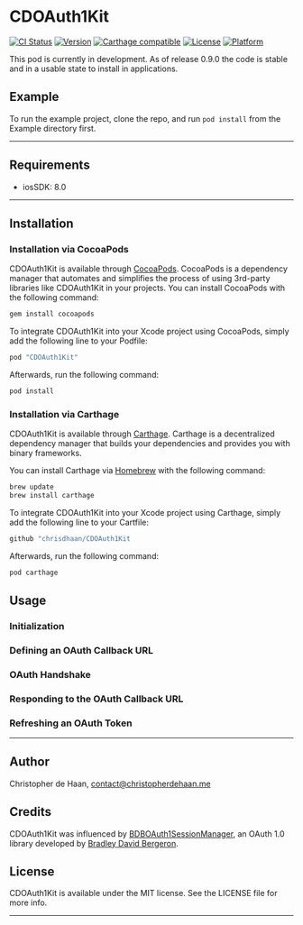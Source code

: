 # CDOAuth1Kit

[![CI Status](http://img.shields.io/travis/chrisdhaan/CDOAuth1Kit.svg?style=flat)](https://travis-ci.org/chrisdhaan/CDOAuth1Kit)
[![Version](https://img.shields.io/cocoapods/v/CDOAuth1Kit.svg?style=flat)](http://cocoapods.org/pods/CDOAuth1Kit)
[![Carthage compatible](https://img.shields.io/badge/Carthage-compatible-4BC51D.svg?style=flat)](https://github.com/Carthage/Carthage)
[![License](https://img.shields.io/cocoapods/l/CDOAuth1Kit.svg?style=flat)](http://cocoapods.org/pods/CDOAuth1Kit)
[![Platform](https://img.shields.io/cocoapods/p/CDOAuth1Kit.svg?style=flat)](http://cocoapods.org/pods/CDOAuth1Kit)

This pod is currently in development. As of release 0.9.0 the code is stable and in a usable state to install in applications.

## Example

To run the example project, clone the repo, and run `pod install` from the Example directory first.

---

## Requirements

- iosSDK: 8.0

---

## Installation

### Installation via CocoaPods

CDOAuth1Kit is available through [CocoaPods](http://cocoapods.org). CocoaPods is a dependency manager that automates and simplifies the process of using 3rd-party libraries like CDOAuth1Kit in your projects. You can install CocoaPods with the following command:

```ruby
gem install cocoapods
```

To integrate CDOAuth1Kit into your Xcode project using CocoaPods, simply add the following line to your Podfile:

```ruby
pod "CDOAuth1Kit"
```

Afterwards, run the following command:

```ruby
pod install
```

### Installation via Carthage

CDOAuth1Kit is available through [Carthage](https://github.com/Carthage/Carthage). Carthage is a decentralized dependency manager that builds your dependencies and provides you with binary frameworks.

You can install Carthage via [Homebrew](http://brew.sh) with the following command:

```ruby
brew update
brew install carthage
```

To integrate CDOAuth1Kit into your Xcode project using Carthage, simply add the following line to your Cartfile:

```ruby
github "chrisdhaan/CDOAuth1Kit
```

Afterwards, run the following command:

```ruby
pod carthage
```

## Usage

### Initialization

### Defining an OAuth Callback URL

### OAuth Handshake

### Responding to the OAuth Callback URL

### Refreshing an OAuth Token

---

## Author

Christopher de Haan, contact@christopherdehaan.me

## Credits

CDOAuth1Kit was influenced by [BDBOAuth1SessionManager](https://github.com/bdbergeron/BDBOAuth1Manager), an OAuth 1.0 library developed by [Bradley David Bergeron](https://www.bradbergeron.com).

## License

CDOAuth1Kit is available under the MIT license. See the LICENSE file for more info.

---
